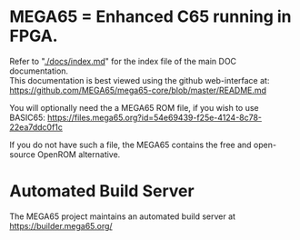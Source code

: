 # MEGA65 = Enhanced C65 running in FPGA.

Refer to "[./docs/index.md](./docs/index.md)" for the index file of the main DOC documentation.  
This documentation is best viewed using the github web-interface at:  
https://github.com/MEGA65/mega65-core/blob/master/README.md

You will optionally need the a MEGA65 ROM file, if you wish to use BASIC65:
https://files.mega65.org?id=54e69439-f25e-4124-8c78-22ea7ddc0f1c

If you do not have such a file, the MEGA65 contains the free and open-source
OpenROM alternative.

# Automated Build Server

The MEGA65 project maintains an automated build server at https://builder.mega65.org/

